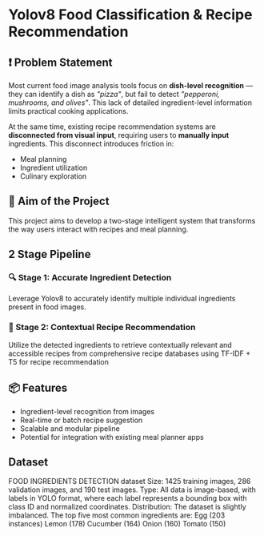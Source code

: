 # Yolov8 Food Classification & Recipe Recommendation

## ❗ Problem Statement

Most current food image analysis tools focus on **dish-level recognition** — they can identify a dish as *"pizza"*, but fail to detect *"pepperoni, mushrooms, and olives"*. This lack of detailed ingredient-level information limits practical cooking applications.

At the same time, existing recipe recommendation systems are **disconnected from visual input**, requiring users to **manually input** ingredients. This disconnect introduces friction in:

- Meal planning  
- Ingredient utilization  
- Culinary exploration

## 📌 Aim of the Project

This project aims to develop a two-stage intelligent system that transforms the way users interact with recipes and meal planning.

## 2 Stage Pipeline

### 🔍 Stage 1: Accurate Ingredient Detection  
Leverage Yolov8 to accurately identify multiple individual ingredients present in food images.

### 📖 Stage 2: Contextual Recipe Recommendation  
Utilize the detected ingredients to retrieve contextually relevant and accessible recipes from comprehensive recipe databases using TF-IDF + T5 for recipe recommendation

## 📦 Features

- Ingredient-level recognition from images  
- Real-time or batch recipe suggestion  
- Scalable and modular pipeline  
- Potential for integration with existing meal planner apps

## Dataset

FOOD INGREDIENTS DETECTION dataset
Size: 1425 training images, 286 validation images, and 190 test images.
Type: All data is image-based, with labels in YOLO format, where each label represents a bounding box with class ID and normalized coordinates.
Distribution: The dataset is slightly imbalanced. 
The top five most common ingredients are:
Egg (203 instances)
Lemon (178)
Cucumber (164)
Onion (160)
Tomato (150)
